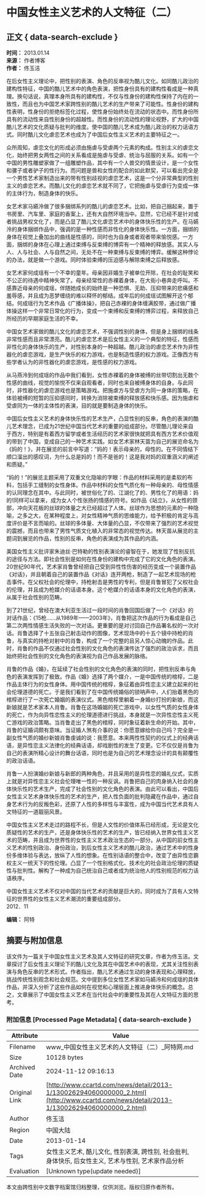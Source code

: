# 中国女性主义艺术的人文特征（二）

## 正文 { data-search-exclude }


**时间：** 2013.01.14  
**来源：** 作者博客  
**作者：** 佟玉洁

在后女性主义理论中，把性别的表演、角色的反串视为酷儿文化。如同酷儿政治的建构性特征，中国的酷儿艺术中的角色表演，把性身份具有的建构性看成是一种真理。换句话说，真理本身所具有的建构性，不仅与性身份的建构性保持了内在的一致性，而且也为中国艺术家跨性别的酷儿艺术的生产带来了可能性。性身份的建构性表明，性身份的拒绝标签化过程，使性身份始终处在流动的状态中。而性身份所具有的流动性来自性别身份的超越性。而性身份的流动性的理论视野，扩大的中国酷儿艺术的文化质疑与批判的维度。使中国的酷儿艺术成为酷儿政治的权力话语方式。同时酷儿文化虐恋艺术也成为了中国后女性主义艺术的主要特征之一。

众所周知，虐恋文化的形成必须由施虐与受虐两个元素的构成。性别主义的虐恋文化，始终把男女两性之间的关系看成是施虐与受虐、统治与屈服的关系。如有一个中国的男性雕塑家做了一组雕塑作品，其中有一个人兽交的情景设计，是一个女性和骡子或者驴子的性行为。而问题是兽和女性的配合的如此默契，可以看出完全是一个男性艺术家制造出来的带有性别歧视的虐恋艺术，这是一个分非常典型的性别主义的虐恋艺术。而酷儿文化的虐恋艺术就不同了，它把施虐与受虐行为变成一体的主体行为，制造身体的快乐。

女艺术家马嬿泠做了很多捆绑系列的酷儿的虐恋艺术。比如，把自己捆起来，置于书房里、汽车里、家庭的香案上，还有大自然环境当中。显然，它已经不是针对或者挑战男权文化了，而是凸显了酷儿文化虐恋艺术中的身体快乐性的生产。在马嬿泠的身体捆绑作品中，强调的是一种性感而非性化的身体快乐性。一方面，捆绑的身体在视觉上叠加出的曲线是性感的，同时也为自身或者观者带来愉悦感。一方面，捆绑的身体在心理上通过束缚与反束缚的博弈有一个精神的释放感。其实人与人、人与社会、人与自然之间，无处不在一种束缚与反束缚的博弈。缓解这种悖论的办法，就是做一个游戏。同时体验束缚的压迫感与解除束缚之后释放感。

女艺术家何成瑶有一个不幸的童年。母亲因非婚生子被单位开除，在社会的耻笑和不公正的待遇中精神失常了。母亲经常性的赤裸着身体，在大街小巷奔走呼叫。不感靠近母亲的何成瑶，伴随她成长的始终是一种恐惧、无助、压抑带来的悲痛感和羞辱感，并且成为恶梦缠绕的难以释怀的郁结。成年后的何成瑶试图解开这个郁结。何成瑶行为艺术作品《广播体操》，把自己赤裸的身体缠满胶带，通过做广播体操这样一个非常日常化的行为，变成一个束缚和反束缚的博弈过程，来释放自己所经历的早期家庭生活的不幸。

中国女艺术家做的酷儿文化的虐恋艺术，不强调性别的身体，但是身上捆绑的线条非常性感而且非常漂亮。酷儿的虐恋艺术是后女性主义的一个典型的特征，性感而非性化的身体快乐的生产，对性别本身的一种超越。酷儿政治的虐恋艺术作为非性器化的虐恋游戏，是生产快乐的权力游戏，也是制造性感的权力游戏。正像西方有些学者认为的非性器化的虐恋游戏，是性感的权力游戏。

从马燕泠到何成瑶的作品中我们看到，女性赤裸着的身体被缚的丝带切割出无数个性感的曲线，视觉的愉悦不仅来自观看者，同时也来自被缚身体的自身。与此同时，非性器化的虐恋游戏也是策略游戏。把施虐方与受虐方为同一身体的策略，在体验被缚的短暂的压抑感同时，转换为消除被束缚的释放感和快乐感。因为施虐和受虐同为一体的主体性的表演，目的就是要制造身体的快乐。

中国后女性主义艺术的身体快乐性的艺术生产，凸显性别的反串，角色的表演的酷儿艺术理念，已成为21世纪中国当代艺术的重要的组成部分。尽管酷儿理论来自于西方，特别是有着西方留学或者生活经历的艺术家很快就把具有西方艺术价值观的带到了中国，变成自己的一种艺术实践。如女艺术家林天苗为自己的展览命名为《妈的！》，并在展览的前言中写道：“妈的！表示母亲的，母性的。在不同情结下顺口溜出的感叹词，为什么总是妈的！而不是爸的！这是我对妈的双重涵义的阐述和质疑。”

“妈的！”的展览主题采用了双重文化隐喻的字眼：作品的材料采用的是柔软的布料，包括手工缝制的女性身体。作品中材料的女性气质化有一种母亲的、母性情感的认同理念在其中。与此同时，被世俗化了的、江湖化了的、男性化了的用语：妈的!同样可以拿来，成为女人个性张扬的情感的符号。如作品《站立》，从女性的颈部，冲向天花板的丝球的体量之大已经超过了人体。丝球作为思想的元素的一种隐喻，之多之大，在某种程度上，对女性精神气质的思维能力，给予积极的肯定与高度评价是不言而喻的。丝球的多体量、大体量的凸显，不仅带来了强烈的艺术视觉的震撼，而且也带来了男性气质文化植入的非常态的视觉传达。林天苗从展览的主题词到展览的作品，性别的反串，角色的表演成为其作品的内涵。

美国女性主义批评家朱迪丝·巴特勒的性别表演论的睿智在于，她发现了性别反抗的途径与方法。即社会性别是如何在性身份的建构中完成了它的文化角色的表演。20世纪90年代，艺术家肖鲁曾经把自己受到异性性伤害的经历变成一个装置作品《对话》，并且朝着自己的装置作品《对话》连开两枪，制造了一起艺术现场的枪击事件。在父权社会的伦理中，持枪射击是男性的专利，但是肖鲁冒犯了父权社会的伦理，并且成为枪媒介的话语本身。这个枪媒介的话语本身的文化角色的表演，从属于社会性别的范畴。

到了21世纪，曾经在澳大利亚生活过一段时间的肖鲁回国后做了一个《对话》的对话作品：《15枪……从1989年——2003年》，肖鲁把这次作品的行为看成是自己第二次两性情感生活失败的一次对话。更重要的是对讨回自己作品署名权的一次对话。肖鲁选择了十五张自己射击动作的图像，艺术现场中的十五个镜中持枪的肖鲁，与真实的持枪对射中的肖鲁，构成了一个完整的且另人惊心动魄的作品。此时，肖鲁的作品不仅通过社会性别的文化角色的表演传达了强烈的政治诉求，而且始终把社会性别的文化角色的表演视为自己作品发展的脉络。

肖鲁的作品《婚》，在延续了社会性别的文化角色的表演的同时，把性别反串与角色的表演发挥到了极致。作品《婚》选择了两个媒介，一是中国传统的棺椁，二是作品主体行为的女性身体。用中国传统的棺椁，象征着由异性恋主义建立起来的社会伦理道德的死亡。于是我们看到了在中国传统婚俗的锁呐声中，人们抬着黑色的棺椁进行了一次死亡婚姻的表演仪式。黑色棺椁里躺着一身婚纱打扮的新娘，而这新娘就是艺术家本人肖鲁。肖鲁在这场婚姻的死亡游戏中，以女性气质的女性身体的死亡，作为向异性恋性主义的伦理道德进行挑战，本身就是一次异性恋性主义死亡游戏的政治策略。当肖鲁走出了黑色的棺椁，同时象征着新生命的开始。其中，肖鲁的证婚词颇有意味。当证婚人煞有介事的说：你愿意嫁给你自己吗？完全是一副女性气质的婚纱新娘肖鲁虔诚的说：我愿意。本来两性性契约的仪式上的经典话语，是异性恋主义法律化的经典话语，却戏剧性的发生了变更。它不仅仅是肖鲁为自己的表演所精心设计的舞台话语，同时也是为自己的艺术理念设计的具有颠覆性的政治话语。

肖鲁一人扮演婚纱新娘与新郎的两种角色，并且采用的是异性恋的婚礼仪式，实质上就是对异性恋主义社会伦理唯一性的一种反讽。肖鲁把自己的肉身纳入社会的身体快乐性的艺术生产，完成了社会性别的文化角色的表演。由此可以看出，中国后女性主义艺术身体快乐性的艺术的生产，把人性负面的批判隐藏在作品中，通过自身艺术行为的反叛色彩，还原了人性的多样性与丰富性，成为中国当代艺术具有人文特征的一道靓丽风景。

中国女性主义艺术走过的路程不长，但是人文性的价值体系已经形成，无论是文化质疑性的艺术的生产，还是身体快乐性的艺术的生产，皆已经纳入世界女性主义艺术的范畴，并且成为世界性的女性主义艺术政治生态的一部分。从中国的前女性主义艺术的性别政治、身份政治，到后女性主义艺术的酷儿政治，通过艺术中的性身份多维体验与表达，放纵了人性的想象。在性别话语的整合中，改变了由异性恋霸权主义一统天下的性伦理。凸显了一个性别格式化、技术化的社会政治伦理的质疑性与批判性。解构了一种成为自己统治自己或者成为统治他人的性别规范的权力话语秩序。

中国女性主义艺术不仅对中国的当代艺术的贡献是巨大的，同时成为了具有人文特征的世界性的女性主义艺术潮流的重要组成部分。  
2012．11  

**编辑：** 阿特

## 摘要与附加信息

<!-- tcd_abstract -->
该文件为一篇关于中国女性主义艺术及其人文特征的研究文章，作者为佟玉洁。文章探讨了后女性主义理论下的酷儿文化及其在中国艺术中的表现，尤其关注性别表演与角色反串的艺术形式。作者指出，酷儿艺术通过生动的身体表现和心理释放，挑战传统性别观念和社会规范。文中提到多位女性艺术家如马嬿泠和何成瑶的具体作品，并深入分析了这些作品如何在视觉和心理层面上推进身体快乐的概念。总之，文章展示了中国女性主义艺术在当代社会中的重要性及其在人文特征方面的思考。
<!-- tcd_abstract_end -->

### 附加信息 [Processed Page Metadata] { data-search-exclude }

| Attribute       | Value                                  |
|-----------------|----------------------------------------|
| Filename        | www_中国女性主义艺术的人文特征（二）_阿特网.md                             |
| Size            | 10128 bytes                           |
| Archived Date   | 2024-11-12 09:16:13                             |
| Original Link   | [http://www.ccartd.com/news/detail/2013-1/130026294060000000_2.html](http://www.ccartd.com/news/detail/2013-1/130026294060000000_2.html)                       |
| Author          | 佟玉洁                               |
| Region          | 中国大陆                               |
| Date            | 2013-01-14                                 |
| Tags            | 女性主义艺术, 酷儿文化, 性别表演, 跨性别, 社会批判, 身体快乐, 后女性主义, 艺术与性别, 艺术家作品分析                                 |
| Evaluation            | [Unknown type(update needed)]                                 |
<!-- tcd_table_end -->

本文由跨性别中文数字档案馆归档整理，仅供浏览。版权归原作者所有。
